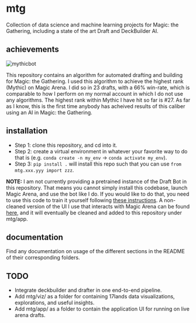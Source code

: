 # mtg

Collection of data science and machine learning projects for Magic: the Gathering, including a state of the art Draft and DeckBuilder AI.

## achievements

![mythicbot](https://user-images.githubusercontent.com/2286292/149001531-9c983259-4ac6-4ed3-b54a-b0705fb57124.PNG)

This repository contains an algorithm for automated drafting and building for Magic: the Gathering. I used this algorithm to achieve the highest rank (Mythic) on Magic Arena. I did so in 23 drafts, with a 66% win-rate, which is comparable to how I perform on my normal account in which I do not use any algorithms. The highest rank within Mythic I have hit so far is #27. As far as I know, this is the first time anybody has acheived results of this caliber using an AI in Magic: the Gathering.

## installation

- Step 1: clone this repository, and cd into it.
- Step 2: create a virtual environment in whatever your favorite way to do that is (e.g. `conda create -n my_env` -> `conda activate my_env`).
- Step 3: `pip install .` will install this repo such that you can use `from mtg.xxx.yyy import zzz`.

**NOTE:** I am not currently providing a pretrained instance of the Draft Bot in this repository. That means you cannot simply install this codebase, launch Magic Arena, and use the bot like I do. If you would like to do that, you need to use this code to train it yourself following [these instructions](mtg/scripts). A non-cleaned version of the UI I use that interacts with Magic Arena can be found [here](https://github.com/RyanSaxe/MTGA_Draft_17Lands), and it will eventually be cleaned and added to this repository under mtg/app.

## documentation

Find any documentation on usage of the different sections in the README of their corresponding folders.

## TODO

- Integrate deckbuilder and drafter in one end-to-end pipeline.
- Add mtg/viz/ as a folder for containing 17lands data visualizations, explorations, and useful insights.
- Add mtg/app/ as a folder to contain the application UI for running on live arena drafts.
